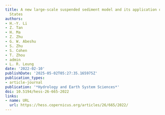 ```yaml
---
title: A new large-scale suspended sediment model and its application over the United
  States
authors:
- H.-Y. Li
- Z. Tan
- H. Ma
- Z. Zhu
- G. W. Abeshu
- S. Zhu
- S. Cohen
- T. Zhou
- admin
- L. R. Leung
date: '2022-02-10'
publishDate: '2025-05-02T05:27:35.165975Z'
publication_types:
- article-journal
publication: '*Hydrology and Earth System Sciences*'
doi: 10.5194/hess-26-665-2022
links:
- name: URL
  url: https://hess.copernicus.org/articles/26/665/2022/
---
```

